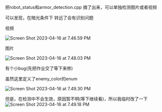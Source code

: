 把robot_status和armor_detection.cpp 摘了出来，可以单独检测图片或者视频

可以发现，在暗光条件下 转远了会有识别问题

视频

![Screen Shot 2023-04-16 at 7.46.59 PM](https://image.oplin.cn/photo/temp/tes1.png)

图片

![Screen Shot 2023-04-16 at 7.48.03 PM](https://image.oplin.cn/photo/temp/tes2.png)

有个小bug(先把作业交了等下来修)

虽然这里定义了enemy_color的enum

![Screen Shot 2023-04-16 at 7.49.30 PM](https://image.oplin.cn/photo/temp/tes3.png)

但是，在检测中不会生效，原因暂不明(等下继续看)，所以我临时改了一下![Screen Shot 2023-04-16 at 7.49.18 PM](https://image.oplin.cn/photo/temp/tes4.png)
